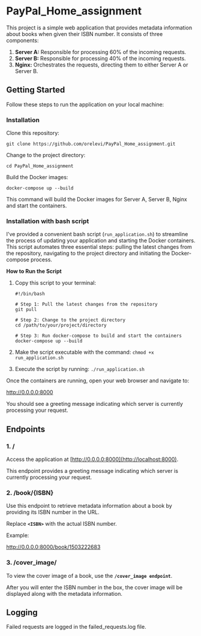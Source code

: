 # PayPal_Home_assignment
 
This project is a simple web application that provides metadata information about books when given their ISBN number. It consists of three components:

1. **Server A:** Responsible for processing 60% of the incoming requests.
2. **Server B:** Responsible for processing 40% of the incoming requests.
3. **Nginx:** Orchestrates the requests, directing them to either Server A or Server B.
   
## Getting Started
Follow these steps to run the application on your local machine:

### Installation
Clone this repository:

```
git clone https://github.com/orelevi/PayPal_Home_assignment.git
```

Change to the project directory:

```
cd PayPal_Home_assignment
```

Build the Docker images:

```
docker-compose up --build
```

This command will build the Docker images for Server A, Server B, Nginx and start the containers.

### Installation with bash script

I've provided a convenient bash script (`run_application.sh`) to streamline the process of updating your application and starting the Docker containers. This script automates three essential steps: pulling the latest changes from the repository, navigating to the project directory and initiating the Docker-compose process.

**How to Run the Script**
1. Copy this script to your terminal:
   
   ```
   #!/bin/bash

   # Step 1: Pull the latest changes from the repository
   git pull
   
   # Step 2: Change to the project directory
   cd /path/to/your/project/directory
   
   # Step 3: Run docker-compose to build and start the containers
   docker-compose up --build
   ```

2. Make the script executable with the command: `chmod +x run_application.sh`
3. Execute the script by running: `./run_application.sh`

Once the containers are running, open your web browser and navigate to:

http://0.0.0.0:8000

You should see a greeting message indicating which server is currently processing your request.

## Endpoints

### 1. /

Access the application at [http://0.0.0.0:8000](http://localhost:8000). 

This endpoint provides a greeting message indicating which server is currently processing your request.

### 2. /book/{ISBN}

Use this endpoint to retrieve metadata information about a book by providing its ISBN number in the URL.

Replace **`<ISBN>`** with the actual ISBN number.

Example:

http://0.0.0.0:8000/book/1503222683

### 3. /cover_image/

 To view the cover image of a book, use the **`/cover_image endpoint`**.

 After you will enter the ISBN number in the box, the cover image will be displayed along with the metadata information.


## Logging
Failed requests are logged in the failed_requests.log file.
